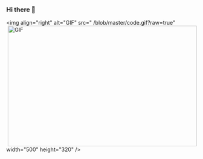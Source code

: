 ### Hi there 👋

 <img align="right" alt="GIF" src=" <img align="right" alt="GIF" src="https://github.com/abhisheknaiidu/abhisheknaiidu/blob/master/code.gif?raw=true" width="500" height="320" />/blob/master/code.gif?raw=true" width="500" height="320" />

